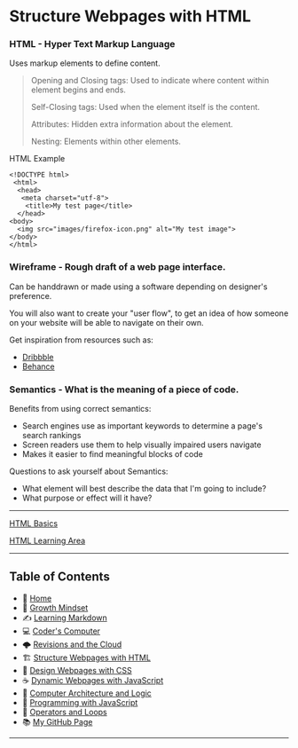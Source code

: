 
# Structure Webpages with HTML

 ### HTML - Hyper Text Markup Language
 
  Uses markup elements to define content. 
   > Opening and Closing tags: Used to indicate where content within element begins and ends.
   > 
   > Self-Closing tags: Used when the element itself is the content. 
   > 
   > Attributes: Hidden extra information about the element.
   > 
   > Nesting: Elements within other elements. 


HTML Example 


    <!DOCTYPE html>
     <html>
      <head>
       <meta charset="utf-8">
        <title>My test page</title>
      </head>
    <body>
      <img src="images/firefox-icon.png" alt="My test image">
    </body>
    </html>


 ### Wireframe - Rough draft of a web page interface. 
  
  Can be handdrawn or made using a software depending on designer's preference. 
  
  You will also want to create your "user flow",  to get an idea of how someone on your website will   be able to navigate on their own. 
  
  Get inspiration from resources such as:
   * [Dribbble](https://dribbble.com/)
   * [Behance](https://www.behance.net/) 
 
 
 ### Semantics - What is the **meaning** of a piece of code.  
   
   Benefits from using correct semantics: 
   * Search engines use as important keywords to determine a page's search rankings
   * Screen readers use them to help visually impaired users navigate
   * Makes it easier to find meaningful blocks of code
  
  Questions to ask yourself about Semantics: 
   * What element will best describe the data that I'm going to include?
   * What purpose or effect will it have? 

_____


[HTML Basics](https://mzl.la/36R0pO0)

[HTML Learning Area](https://developer.mozilla.org/en-US/docs/Learn/HTML)


 




_____
 
## **Table of Contents**
- 🏡 [Home](/README.md)
- 💭 [Growth Mindset](/growthmindset.md)
- ✍️ [Learning Markdown](/learningmarkdown.md)
- 💻 [Coder's Computer](/coderscomputer.md)
- 🌩️ [Revisions and the Cloud](/revisionscloud.md)
- 🏗️ [Structure Webpages with HTML](/structure.md)
- 🎨 [Design Webpages with CSS](/.md)
- ☕ [Dynamic Webpages with JavaScript](/.md)
- 🧮 [Computer Architecture and Logic](/.md)
- 🌵 [Programming with JavaScript](/.md)
- 🤖 [Operators and Loops](/.md)
- 📚 [My GitHub Page](https://github.com/mistidinzy)

_____
